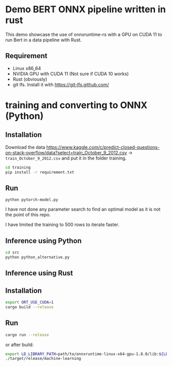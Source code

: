 # Demo BERT ONNX pipeline written in rust

This demo showcase the use of onnxruntime-rs with a GPU on CUDA 11 to run Bert in a data pipeline with Rust.

## Requirement

- Linux x86_64
- NVIDIA GPU with CUDA 11 (Not sure if CUDA 10 works)
- Rust (obviously)
- git lfs. Install it with https://git-lfs.github.com/

# training and converting to ONNX (Python)

## Installation

Download the data https://www.kaggle.com/c/predict-closed-questions-on-stack-overflow/data?select=train_October_9_2012.csv -> `train_October_9_2012.csv` and put it in the folder training.

```bash
cd training
pip install -r requirement.txt
```

## Run

```
python pytorch-model.py
```

I have not done any parameter search to find an optimal model as it is not the point of this repo.

I have limited the training to 500 rows to iterate faster.

## Inference using Python

```bash
cd src
python python_alternative.py
```

## Inference using Rust

## Installation

```bash
export ORT_USE_CUDA=1
cargo build --release
```

## Run

```bash
cargo run --release
```

or after build:

```bash
export LD_LIBRARY_PATH=path/to/onnxruntime-linux-x64-gpu-1.8.0/lib:${LD_LIBRARY_PATH}
./target/release/machine-learning
```
